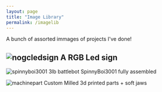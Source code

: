 ```yaml
---
layout: page
title: "Image Library"
permalink: /imagelib
---
```

A bunch of assorted immages of projects I've done!


![nogcledsign](https://github.com/user-attachments/assets/51951aea-c00a-4434-ae17-9fa52b2c69b1)
A RGB Led sign 
---

![spinnyboi3001](https://github.com/user-attachments/assets/57870989-40a4-4452-9da4-12ef34537e0b)
3lb battlebot SpinnyBoi3001 fully assembled


![machinepart](https://cdn.discordapp.com/attachments/956553279301619794/1342044619805950005/IMG_3009.jpg?ex=67b833f3&is=67b6e273&hm=35df64637c5f7f41d4cff23d9395001a52661070e2c96cd100b50e3ee3ac2914&)
Custom Milled 3d printed parts + soft jaws


